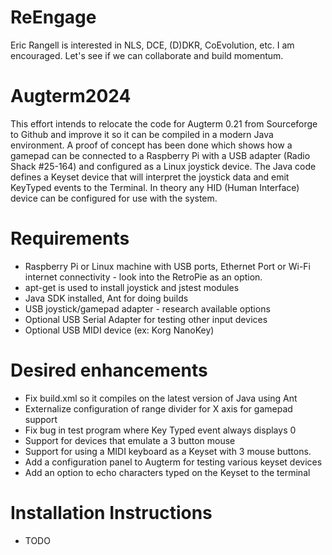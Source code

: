# ReEngage
Eric Rangell is interested in NLS, DCE, (D)DKR, CoEvolution, etc. I am encouraged. Let's see if we can collaborate and build momentum.

# Augterm2024
This effort intends to relocate the code for Augterm 0.21 from Sourceforge to Github and improve it so it can be compiled in a modern Java environment.  A proof of concept has been done which shows how a gamepad can be connected to a Raspberry Pi with a USB adapter (Radio Shack #25-164) and configured as a Linux joystick device.  The Java code defines a Keyset device that will interpret the joystick data and emit KeyTyped events to the Terminal.  In theory any HID (Human Interface) device can be configured for use with the system.

# Requirements
- Raspberry Pi or Linux machine with USB ports, Ethernet Port or Wi-Fi internet connectivity - look into the RetroPie as an option.
- apt-get is used to install joystick and jstest modules
- Java SDK installed, Ant for doing builds
- USB joystick/gamepad adapter - research available options 
- Optional USB Serial Adapter for testing other input devices
- Optional USB MIDI device (ex: Korg NanoKey)

# Desired enhancements
- Fix build.xml so it compiles on the latest version of Java using Ant
- Externalize configuration of range divider for X axis for gamepad support
- Fix bug in test program where Key Typed event always displays 0
- Support for devices that emulate a 3 button mouse
- Support for using a MIDI keyboard as a Keyset with 3 mouse buttons.
- Add a configuration panel to Augterm for testing various keyset devices
- Add an option to echo characters typed on the Keyset to the terminal

# Installation Instructions
- TODO 
